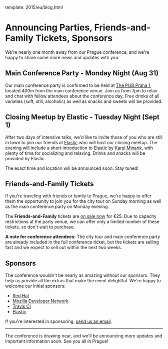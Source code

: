 template: 2015/eu/blog.html

# Announcing Parties, Friends-and-Family Tickets, Sponsors

We're nearly one month away from our Prague conference, and we're happy to share some more news and updates with you.

## Main Conference Party - Monday Night (Aug 31)

Our main conference party is confirmed to be held at [The PUB Praha 1][the-pub], located 400m from the main conference venue. Join us from 7pm to relax and chat with fellow attendees about the conference day. Free drinks of all variaties (soft, still, alcoholic) as well as snacks and sweets will be provided. 

[the-pub]: http://www.thepub.cz/praha-1/?lng=en

## Closing Meetup by Elastic - Tuesday Night (Sept 1)

After two days of intensive talks, we'd like to invite those of you who are still in town to join our friends at [Elastic][elastic] who will host our closing meetup. The evening will include a short introduction to Elastic by [Karel Minarik][karel], with plenty of time for socializing and relaxing. Drinks and snacks will be provided by Elastic.

The exact time and location will be announced soon. Stay tuned!

[elastic]: http://elastic.co/
[karel]: https://twitter.com/karmiq

## Friends-and-Family Tickets

If you're traveling with friends or family to Prague, we're happy to offer them the opportunity to join you for the city tour on Sunday morning as well as the main conference party on Monday evening. 

The **Friends-and-Family** tickets are [on sale now][tickets] for €25. Due to capacity restrictions at the party venue, we can offer only a limited number of these tickets, so don't wait to purchase.

**A note for conference attendees:** The city tour and main conference party are already included in the full conference ticket, but the tickets are selling fast and we expect to sell out within the next two weeks.

[tickets]: https://ti.to/writethedocs/write-the-docs-eu-2015

## Sponsors

The conference wouldn't be nearly as amazing without our sponsors. They help us provide all the extras that make the event delightful. We're happy to welcome our initial sponsors:

* [Red Hat](http://jobs.redhat.com/life-at-red-hat/)
* [Mozilla Developer Network](https://developer.mozilla.org/)
* [Travis CI](http://travis-ci.com/)
* [Elastic](http://elastic.co/)

If you're interested in sponsoring, [send us an email][email-us].

[email-us]: mailto:europe@writethedocs.org

----

The conference is drawing near, and we'll be announcing more updates and important information soon.
See you all in Prague!
